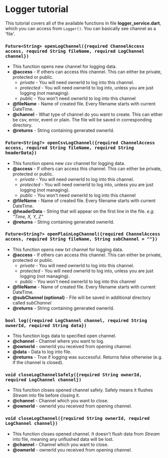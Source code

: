 # Logger tutorial

This tutorial covers all of the available functions in file **logger_service.dart**, which you can access from `Logger()`.
You can basically see channel as a 'file'.

### `Future<String> openLogChannel({required ChannelAccess access, required String fileName, required LogChannel channel})`
- This function opens new channel for logging data.
- **@access** - If others can access this channel. This can either be private, protected or public.
  - _private_ - You will need ownerId to log into this channel.
  - _protected_ - You will need ownerId to log into, unless you are just logging (not managing).
  - _public_ - You won't need ownerId to log into this channel
- **@fileName** - Name of created file. Every filename starts with current DateTime.
- **@channel** - What type of channel do you want to create. This can either be csv, error, event or plain. The file will be saved in corresponding directory.
- **@returns** - String containing generated ownerId.

### `Future<String?> openCsvLogChannel({required ChannelAccess access, required String fileName, required String headerData})`
- This function opens new _csv_ channel for logging data.
- **@access** - If others can access this channel. This can either be private, protected or public.
    - _private_ - You will need ownerId to log into this channel.
    - _protected_ - You will need ownerId to log into, unless you are just logging (not managing).
    - _public_ - You won't need ownerId to log into this channel
- **@fileName** - Name of created file. Every filename starts with current DateTime.
- **@headerData** - String that will appear on the first line in the file. _e.g. "Time, X, Y, Z"_
- **@returns** - String containing generated ownerId.

### `Future<String?> openPlainLogChannel({required ChannelAccess access, required String fileName, String subChannel = ""})`
- This function opens new _txt_ channel for logging data.
- **@access** - If others can access this channel. This can either be private, protected or public.
    - _private_ - You will need ownerId to log into this channel.
    - _protected_ - You will need ownerId to log into, unless you are just logging (not managing).
    - _public_ - You won't need ownerId to log into this channel
- **@fileName** - Name of created file. Every filename starts with current DateTime.
- **@subChannel (optional)** - File will be saved in additional directory called _subChannel_
- **@returns** - String containing generated ownerId.

### `bool log({required LogChannel channel, required String ownerId, required String data})`
- This function logs data to specified open channel.
- **@channel** - Channel where you want to log.
- **@ownerId** - ownerId you received from opening channel.
- **@data** - Data to log into file.
- **@returns** - True if logging was successful. Returns false otherwise (e.g. if the channel is closed).

### `void closeLogChannelSafely({required String ownerId, required LogChannel channel})`
- This function closes opened channel safely. Safely means it flushes _Stream_ into file before closing it.
- **@channel** - Channel which you want to close.
- **@ownerId** - ownerId you received from opening channel.

### `void closeLogChannel({required String ownerId, required LogChannel channel})`
- This function closes opened channel. It doesn't flush data from _Stream_ into file, meaning any unflushed data will be lost.
- **@channel** - Channel which you want to close.
- **@ownerId** - ownerId you received from opening channel.